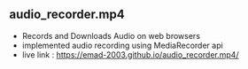 ## audio_recorder.mp4
- Records and Downloads Audio on web browsers
- implemented audio recording using MediaRecorder api
- live link : https://emad-2003.github.io/audio_recorder.mp4/

